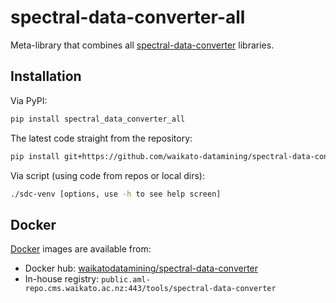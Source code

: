 # spectral-data-converter-all
Meta-library that combines all [spectral-data-converter](https://github.com/waikato-datamining/spectral-data-converter) libraries.


## Installation

Via PyPI:

```bash
pip install spectral_data_converter_all
```

The latest code straight from the repository:

```bash
pip install git+https://github.com/waikato-datamining/spectral-data-converter-all.git
```

Via script (using code from repos or local dirs):

``` bash
./sdc-venv [options, use -h to see help screen]
```

## Docker

[Docker](docker) images are available from:

* Docker hub: [waikatodatamining/spectral-data-converter](https://hub.docker.com/r/waikatodatamining/spectral-data-converter)
* In-house registry: `public.aml-repo.cms.waikato.ac.nz:443/tools/spectral-data-converter`
